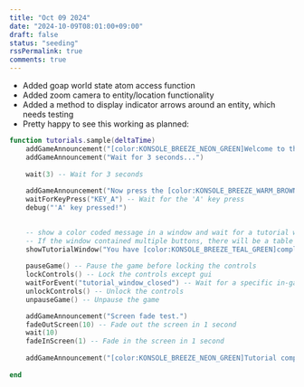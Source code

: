 ```yaml
---
title: "Oct 09 2024"
date: "2024-10-09T08:01:00+09:00"
draft: false
status: "seeding"
rssPermalink: true
comments: true
---
```

- Added goap world state atom access function 
- Added zoom camera to entity/location functionality 
- Added a method to display indicator arrows around an entity, which needs testing 
- Pretty happy to see this working as planned:

```lua {linenos=table,linenostart=0}
function tutorials.sample(deltaTime)
    addGameAnnouncement("[color:KONSOLE_BREEZE_NEON_GREEN]Welcome to the tutorial![/color]") -- TODO: should be showwindow method instead
    addGameAnnouncement("Wait for 3 seconds...")
    
    wait(3) -- Wait for 3 seconds
    
    addGameAnnouncement("Now press the [color:KONSOLE_BREEZE_WARM_BROWN_ORANGE]'A'[/color] key.")
    waitForKeyPress("KEY_A") -- Wait for the 'A' key press
    debug("'A' key pressed!")

    
    -- show a color coded message in a window and wait for a tutorial window closed event
    -- If the window contained multiple buttons, there will be a table payload to indicate which button was pressed
    showTutorialWindow("You have [color:KONSOLE_BREEZE_TEAL_GREEN]completed[/color] the tutorial!")
    
    pauseGame() -- Pause the game before locking the controls
    lockControls() -- Lock the controls except gui
    waitForEvent("tutorial_window_closed") -- Wait for a specific in-game event
    unlockControls() -- Unlock the controls
    unpauseGame() -- Unpause the game

    addGameAnnouncement("Screen fade test.")
    fadeOutScreen(10) -- Fade out the screen in 1 second
    wait(10) 
    fadeInScreen(1) -- Fade in the screen in 1 second
    
    addGameAnnouncement("[color:KONSOLE_BREEZE_NEON_GREEN]Tutorial completed![/color]")
    
end
```